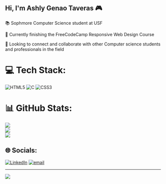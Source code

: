## Hi, I'm Ashly Genao Taveras 🎮

📚 Sophmore Computer Science student at USF

🌱 Currently finishing the FreeCodeCamp Responsive Web Design Course

🤝 Looking to connect and collaborate with other Computer science students and professionals in the field

# 💻 Tech Stack:
![HTML5](https://img.shields.io/badge/html5-%23E34F26.svg?style=for-the-badge&logo=html5&logoColor=white) ![C](https://img.shields.io/badge/c-%2300599C.svg?style=for-the-badge&logo=c&logoColor=white) ![CSS3](https://img.shields.io/badge/css3-%231572B6.svg?style=for-the-badge&logo=css3&logoColor=white)
# 📊 GitHub Stats:
![](https://github-readme-stats.vercel.app/api?username=ash3087&theme=shadow_green&hide_border=false&include_all_commits=false&count_private=false)<br/>
![](https://nirzak-streak-stats.vercel.app/?user=ash3087&theme=shadow_green&hide_border=false)<br/>
![](https://github-readme-stats.vercel.app/api/top-langs/?username=ash3087&theme=shadow_green&hide_border=false&include_all_commits=false&count_private=false&layout=compact)

## 🌐 Socials:
[![LinkedIn](https://img.shields.io/badge/LinkedIn-%230077B5.svg?logo=linkedin&logoColor=white)](https://linkedin.com/in/ashly-genao-taveras-b286b6353) [![email](https://img.shields.io/badge/Email-D14836?logo=gmail&logoColor=white)](mailto:ashlygenao94@gmail.com) 


---
[![](https://visitcount.itsvg.in/api?id=ash3087&icon=0&color=0)](https://visitcount.itsvg.in)

<!-- Proudly created with GPRM ( https://gprm.itsvg.in ) -->
